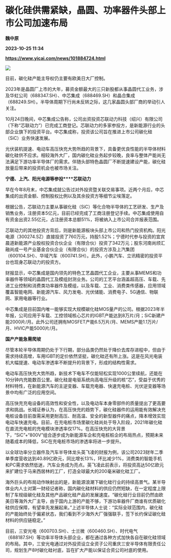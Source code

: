 # 碳化硅供需紧缺，晶圆、功率器件头部上市公司加速布局
**魏中原**

**2023-10-25 11:34**

**https://www.yicai.com/news/101884724.html**

![](https://imgcdn.yicai.com/uppics/slides/2023/10/5ae2e0b8d65dcce4f0b2354ed80847a2.jpg)

目前，碳化硅产能主导权仍主要有欧美日大厂控制。

2023年是晶圆厂上市的大年，募资金额最大的三只新股都从事晶圆代工业务，涉及华虹公司（688347.SH）、中芯集成（688469.SH）和晶合集成（688249.SH）。半导体周期下行尚未反转之际，这几家晶圆头部厂商的举动引人关注。

10月24日晚间，中芯集成公告称，公司出资投资芯联动力科技（绍兴）有限公司（下称“芯联动力”）已完成工商登记。芯联动力的多家参投方，是新能源行业的头部企业旗下的投资平台。中芯集成称，投资该公司旨在推进上市公司碳化硅（SiC）业务快速发展。

光伏装机提速、电动车高压快充大势所趋的背景下，具备更优良性能的半导体材料碳化硅供不应求。相较海外大厂，国内碳化硅业务起步较晚，良率与整体产能尚无法满足下游功率半导体厂的需求。伴随头部特色晶圆厂不断提速建设产能，碳化硅放量后带来的投资机会也被市场关注。

**宁德、上汽、阳光电源等参投****芯联动力**

早在今年8月末，中芯集成就公告过对外投资暨关联交易事项。近两个月后，中芯集成的出资金额、控制股权比例以及其余投资方等细节尘埃落定。

根据公告，芯联动力主要从事碳化硅（SiC）等化合物半导体的工艺研发、生产及销售业务，注册资本5亿元，目前已经完成了工商注册登记手续。中芯集成使用自有资金出资2.55亿元，占注册资本总额51%，将被纳入上市公司合并报表范围。

芯联动力的其他投资方背后，则是新能源板块头部上市公司和热门投资机构。阳光电源（300274.SZ）直接投资了760万元，持股1.52%；宁德时代参与投资的宜宾晨道新能源产业股权投资合伙企业（有限合伙）投资了342万元；股东河南尚颀汇融尚成一号产业基金合伙企业（有限合伙）的投资方涉及上汽集团（600104.SH）、华域汽车（600741.SH）。此外，小鹏汽车、立讯精密的投资平台也现身芯联动力的投资方。

财报显示，中芯集成是国内领先的特色工艺晶圆代工企业，主要从事MEMS和功率器件等领域的晶圆代工及模组封测业务。公司的工艺平台涵盖超高压、车载、先进工业控制和消费类功率器件及模组，以及车载、工业、消费类传感器，应用领域覆盖智能电网、新能源汽车、风力发电、光伏储能、消费电子、5G通信、物联网、家用电器等行业。

中芯集成是目前国内唯一能够实现大规模碳化硅MOS量产的公司。根据2023年半年报，公司应用于车载、工控领域核心芯片的IGBT产能达到8万片/月；SiC新建产能2000片/月。此外公司还拥有MOSFET产能6.5万片/月、MEMS产能1.1万片/月、HVIC产能5000片/月。

**国产产能急需爬坡**

尽管本轮半导体周期仍处于下行期，部分品类仍然处于降价去库存进程中，但由于需求持续高增，车用IGBT的定价依然坚挺，碳化硅还有所上涨。这是在风光电装机大幅提速、电动车渗透率不断提升的背景下，形成的结构性需求。

电动车高压快充大势所趋，新技术下电车不仅能轻松实现1000公里续航，还能在10分钟内充能数百公里。碳化硅是电驱系统向高电压升级的核“芯”，受益于优秀的材料特性，在新能源汽车的主逆变器、车载充电器、快速充电桩、光伏逆变器等场景中均有广泛的应用空间。

高压快充充电设备的高效性和安全性，以及电动车本身零部件的质量提出了更高要求和挑战。长城证券认为，在高压快充的趋势下，碳化硅器件的运用能有效解决充电桩设备目前亟需采用更耐高压、耐高温、安全的新型器件的痛点，降本增效实现电动车快速充电。目前，在充电桩市场里碳化硅尚处于导入阶段，2021年碳化硅在直流充电桩的充电模块渗透率仅17%。在高压快充的大背景下，“SiC”+“800V”组合逐步成为新能源车企和充电桩桩企的布局热点，预期未来随着成本的降低，SiC在充电桩市场的渗透率将进一步提升。

以全球功率分立器件及汽车半导体龙头英飞凌的财报为例，该公司2023财年二季单季度营收达到40.89亿欧元，同比增长13%，环比减少1%，消费类的智能手机和PC需求依然低迷，汽车业务成为亮点。英飞凌此前表示，将投资高达50亿欧元来扩建位于马来西居林的工厂，打造全球最大的200毫米碳化硅工厂。

海外巨头的布局动作映射出的是，新能源浪潮下碳化硅行业的持续高景气。某半导体业内人士对第一财经记者称，国内碳化硅材料的供应仍然短缺，在一定程度上限制了车规级碳化硅及其他产品碳化硅产品的发展速度。“碳化硅行业目前仍然由欧美日等海外大厂主导，由于国内上游的产能不够，下游功率器件厂商谁有优质碳化硅供应保障，有望率先发展起来。”上述半导体人士说：“实际全球范围内，碳化硅的产能始终处于偏紧状态，我们看到不少海外大厂强强联手，签下长约保证碳化硅材料的供应链稳定。”

目前，三安光电（600703.SH）、士兰微（600460.SH）、时代电气（688187.SH）等功率半导体头部企业，都在通过各种方式加快各自在碳化硅领域的布局。其中，三安光电通过对外投资设立全资子公司重庆三安半导体有限责任公司，规划生产8吋碳化硅衬底，旨在扩大产能以保证合资公司衬底的使用。